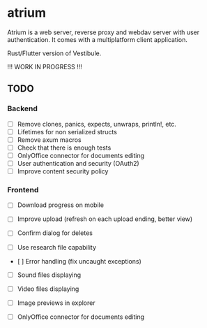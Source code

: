 # atrium

Atrium is a web server, reverse proxy and webdav server with user authentication. It comes with a multiplatform client application.

Rust/Flutter version of Vestibule.

!!! WORK IN PROGRESS !!!

## TODO

### Backend

- [ ] Remove clones, panics, expects, unwraps, println!, etc.
- [ ] Lifetimes for non serialized structs
- [ ] Remove axum macros
- [ ] Check that there is enough tests
- [ ] OnlyOffice connector for documents editing
- [ ] User authentication and security (OAuth2)
- [ ] Improve content security policy

### Frontend

- [ ] Download progress on mobile
- [ ] Improve upload (refresh on each upload ending, better view)
- [ ] Confirm dialog for deletes

- [ ] Use research file capability
- [ ] Error handling (fix uncaught exceptions)

- [ ] Sound files displaying
- [ ] Video files displaying
- [ ] Image previews in explorer

- [ ] OnlyOffice connector for documents editing
